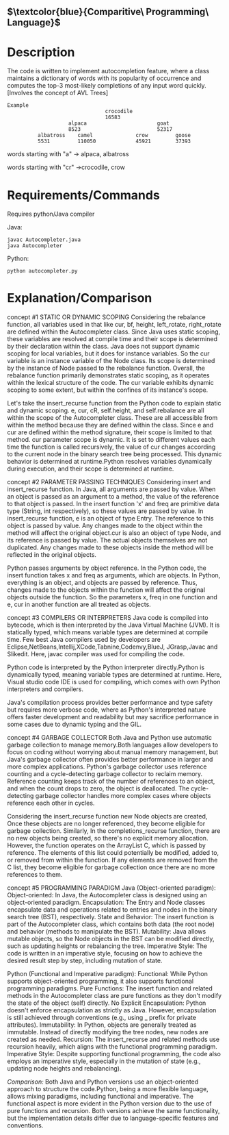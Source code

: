 ## $\textcolor{blue}{Comparitive\ Programming\ Language}$
# Description

The code is written to implement autocompletion feature, where a class maintains a dictionary of words with its popularity of occurrence and computes the top-3 most-likely completions of any input word quickly.
[Involves the concept of AVL Trees] 
``````````````````````````````````````````````````
Example
                                crocodile
                                16583
                    alpaca                       goat
                    8523                         52317
          albatross    camel              crow         goose
          5531         110050             45921        37393
````````````````````````````````````````````````````````````````````

words starting with "a" -> alpaca, albatross

words starting with "cr" ->crocodile, crow

# Requirements/Commands
Requires python/Java compiler

Java:
``````````
javac Autocompleter.java
java Autocompleter
````````````

Python:
````````````
python autocompleter.py
```````````````````

# Explanation/Comparison

concept #1 
STATIC OR DYNAMIC SCOPING
Considering the rebalance function, all variables used in that like cur, bf, height, left_rotate, right_rotate are defined within the Autocompleter class. Since Java uses static scoping, these variables are resolved at compile time and their scope is determined by their declaration within the class.
Java does not support dynamic scoping for local variables, but it does for instance variables.
So the cur variable is an instance variable of the Node class. Its scope is determined by the instance of Node passed to the rebalance function. 
Overall, the rebalance function primarily demonstrates static scoping, as it operates within the lexical structure of the code. The cur variable exhibits dynamic scoping to some extent, but within the confines of its instance's scope.


Let's take the insert_recurse function from the Python code to explain static and dynamic scoping.
e, cur, cR, self.height, and self.rebalance are all within the scope of the Autocompleter class. These are all accessible from within the method because they are defined within the class. Since e and cur are defined within the method signature, their scope is limited to that method.
cur parameter scope is dynamic. It is set to different values each time the function is called recursively, the value of cur changes according to the current node in the binary search tree being processed. This dynamic behavior is determined at runtime.Python resolves variables dynamically during execution, and their scope is determined at runtime.

concept #2
PARAMETER PASSING TECHNIQUES
Considering insert and insert_recurse function. In Java, all arguments are passed by value. When an object is passed as an argument to a method, the value of the reference to that object is passed. In the insert function 'x' and freq are primitive data type (String, int respectively), so these values are passed by value. In insert_recurse function, e is an object of type Entry. The reference to this object is passed by value. Any changes made to the object within the method will affect the original object.cur is also an object of type Node, and its reference is passed by value. The actual objects themselves are not duplicated. Any changes made to these objects inside the method will be reflected in the original objects.

Python passes arguments by object reference. In the Python code, the insert function takes x and freq as arguments, which are objects.
In Python, everything is an object, and objects are passed by reference. Thus, changes made to the objects within the function will affect the original objects outside the function. So the parameters x, freq in one function and e, cur in another function are all treated as objects.


concept #3
COMPILERS OR INTERPRETERS
Java code is compiled into bytecode, which is then interpreted by the Java Virtual Machine (JVM). It is statically typed, which means variable types are determined at compile time. Few best Java compilers used by developers are Eclipse,NetBeans,Intellij,XCode,Tabnine,Codenvy,BlueJ, JGrasp,Javac and Slikedit. Here, javac compiler was used for compiling the code.

Python code is interpreted by the Python interpreter directly.Python is dynamically typed, meaning variable types are determined at runtime.
Here, Visual studio code IDE is used for compiling, which comes with own Python interpreters and compilers.

Java's compilation process provides better performance and type safety but requires more verbose code, where as Python's interpreted nature offers faster development and readability but may sacrifice performance in some cases due to dynamic typing and the GIL.

concept #4
GARBAGE COLLECTOR
Both Java and Python use automatic garbage collection to manage memory.Both languages allow developers to focus on coding without worrying about manual memory management, but Java's garbage collector often provides better performance in larger and more complex applications.
Python's garbage collector uses reference counting and a cycle-detecting garbage collector to reclaim memory. Reference counting keeps track of the number of references to an object, and when the count drops to zero, the object is deallocated. The cycle-detecting garbage collector handles more complex cases where objects reference each other in cycles.

Considering the insert_recurse function new Node objects are created, Once these objects are no longer referenced, they become eligible for garbage collection. Similarly, In the completions_recurse function, there are no new objects being created, so there's no explicit memory allocation. However, the function operates on the ArrayList<Entry> C, which is passed by reference. The elements of this list could potentially be modified, added to, or removed from within the function. If any elements are removed from the C list, they become eligible for garbage collection once there are no more references to them.

concept #5
PROGRAMMING PARADIGM
Java (Object-oriented paradigm):
Object-oriented: In Java, the Autocompleter class is designed using an object-oriented paradigm.
Encapsulation: The Entry and Node classes encapsulate data and operations related to entries and nodes in the binary search tree (BST), respectively.
State and Behavior: The insert function is part of the Autocompleter class, which contains both data (the root node) and behavior (methods to manipulate the BST).
Mutability: Java allows mutable objects, so the Node objects in the BST can be modified directly, such as updating heights or rebalancing the tree.
Imperative Style: The code is written in an imperative style, focusing on how to achieve the desired result step by step, including mutation of state.

Python (Functional and Imperative paradigm):
Functional: While Python supports object-oriented programming, it also supports functional programming paradigms.
Pure Functions: The insert function and related methods in the Autocompleter class are pure functions as they don't modify the state of the object (self) directly.
No Explicit Encapsulation: Python doesn't enforce encapsulation as strictly as Java. However, encapsulation is still achieved through conventions (e.g., using _ prefix for private attributes).
Immutability: In Python, objects are generally treated as immutable. Instead of directly modifying the tree nodes, new nodes are created as needed.
Recursion: The insert_recurse and related methods use recursion heavily, which aligns with the functional programming paradigm.
Imperative Style: Despite supporting functional programming, the code also employs an imperative style, especially in the mutation of state (e.g., updating node heights and rebalancing).

*Comparison:*
Both Java and Python versions use an object-oriented approach to structure the code.Python, being a more flexible language, allows mixing paradigms, including functional and imperative. The functional aspect is more evident in the Python version due to the use of pure functions and recursion. Both versions achieve the same functionality, but the implementation details differ due to language-specific features and conventions.



